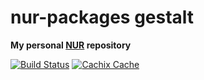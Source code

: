# nur-packages gestalt

**My personal [NUR](https://github.com/ZerataX/nur-packages) repository**

[![Build Status](https://travis-ci.com/ZerataX/nur-packages.svg?branch=master)](https://travis-ci.com/ZerataX/nur-packages)
[![Cachix Cache](https://img.shields.io/badge/cachix-zeratax-blue.svg)](https://zeratax.cachix.org)


